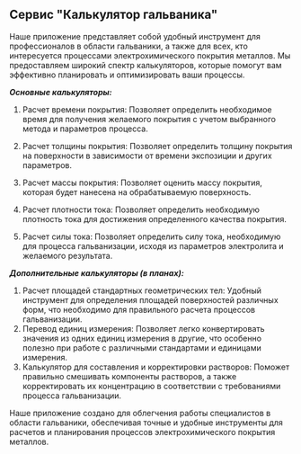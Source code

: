 ## Сервис "Калькулятор гальваника"

Наше приложение представляет собой удобный инструмент для профессионалов в области гальваники, а также для всех, кто интересуется процессами электрохимического покрытия металлов. Мы предоставляем широкий спектр калькуляторов, которые помогут вам эффективно планировать и оптимизировать ваши процессы.

**_Основные калькуляторы:_**


1. Расчет времени покрытия: Позволяет определить необходимое время для получения желаемого покрытия с учетом выбранного метода и параметров процесса.
2. Расчет толщины покрытия: Позволяет определить толщину покрытия на поверхности в зависимости от времени экспозиции и других параметров.
3. Расчет массы покрытия: Позволяет оценить массу покрытия, которая будет нанесена на обрабатываемую поверхность.

4. Расчет плотности тока: Позволяет определить необходимую плотность тока для достижения определенного качества покрытия.
5. Расчет силы тока: Позволяет определить силу тока, необходимую для процесса гальванизации, исходя из параметров электролита и желаемого результата.

**_Дополнительные калькуляторы (в планах):_**


1. Расчет площадей стандартных геометрических тел: Удобный инструмент для определения площадей поверхностей различных форм, что необходимо для правильного расчета процессов гальванизации.
2. Перевод единиц измерения: Позволяет легко конвертировать значения из одних единиц измерения в другие, что особенно полезно при работе с различными стандартами и единицами измерения.
3. Калькулятор для составления и корректировки растворов: Поможет правильно смешивать компоненты растворов, а также корректировать их концентрацию в соответствии с требованиями процесса гальванизации.

Наше приложение создано для облегчения работы специалистов в области гальваники, обеспечивая точные и удобные инструменты для расчетов и планирования процессов электрохимического покрытия металлов.
